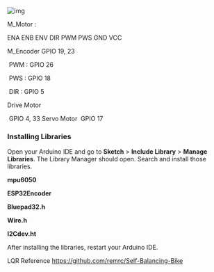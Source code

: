 ![img](https://i1.wp.com/www.esp32learning.com/wp-content/uploads/2018/12/MH-ET_LIVE_D1_mini_ESP32_pinout.png?resize=696%2C479)

M_Motor :

ENA ENB ENV DIR PWM PWS GND VCC

M_Encoder GPIO 19, 23

​	PWM : GPIO 26

​	PWS  : GPIO 18

​	DIR    : GPIO 5

Drive Motor

​	GPIO 4, 33
Servo Motor
​	GPIO 17

### Installing Libraries

Open your Arduino IDE and go to **Sketch** > **Include Library** > **Manage Libraries**. The Library Manager should open. Search and install those libraries.

**mpu6050**

**ESP32Encoder**

**Bluepad32.h**

**Wire.h**


**I2Cdev.ht**

After installing the libraries, restart your Arduino IDE.	



LQR Reference https://github.com/remrc/Self-Balancing-Bike

